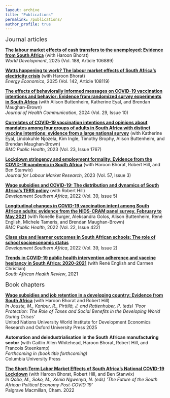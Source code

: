 ```yaml
---
layout: archive
title: "Publications"
permalink: /publications/
author_profile: true
---
```


<span style="font-size:1.3em;">Journal articles</span>

**[The labour market effects of cash transfers to the unemployed: Evidence from South Africa](https://doi.org/10.1016/j.worlddev.2024.106889)** (with Haroon Bhorat) <br />
*World Development*, 2025 (Vol. 188, Article 106889)

**[Watts happening to work? The labour market effects of South Africa’s electricity crisis](https://doi.org/10.1016/j.eneco.2024.108119)** (with Haroon Bhorat) <br />
*Energy Economics*, 2025 (Vol. 142, Article 108119)

**[The effects of behaviorally informed messages on COVID-19 vaccination intentions and behavior: Evidence from randomized survey experiments in South Africa](https://www.tandfonline.com/eprint/7TWTJU5USSWQHH5Y9HE7/full?target=10.1080/10810730.2024.2399568)** (with Alison Buttenheim, Katherine Eyal, and Brendan Maughan-Brown) <br />
*Journal of Health Communication*, 2024 (Vol. 29, Issue 10)

**[Correlates of COVID-19 vaccination intentions and opinions about mandates among four groups of adults in South Africa with distinct vaccine intentions: evidence from a large national survey](https://bmcpublichealth.biomedcentral.com/counter/pdf/10.1186/s12889-023-16584-w.pdf)** (with Katherine Eyal, Lindokuhle Njozela, Kim Ingle, Timothy Brophy, Alison Buttenheim, and Brendan Maughan‐Brown) <br />
*BMC Public Health*, 2023 (Vol. 23, Issue 1767)

**[Lockdown stringency and employment formality: Evidence from the COVID-19 pandemic in South Africa](https://doi.org/10.1186/s12651-022-00329-0)** (with Haroon Bhorat, Robert Hill, and Ben Stanwix) <br />
*Journal for Labour Market Research*, 2023 (Vol. 57, Issue 3)

**[Wage subsidies and COVID-19: The distribution and dynamics of South Africa’s TERS policy](https://doi.org/10.1080/0376835X.2022.2057927)** (with Robert Hill) <br />
*Development Southern Africa*, 2022 (Vol. 39, Issue 5)

**[Longitudinal changes in COVID-19 vaccination intent among South African adults: evidence from the NIDS-CRAM panel survey, February to May 2021](https://doi.org/10.1186/s12889-022-12826-5)** (with Ronelle Burger, Aleksandra Golos, Alison Buttenheim, René English, Michele Tameris, and Brendan Maughan-Brown) <br />
*BMC Public Health*, 2022 (Vol. 22, Issue 422)

**[Class size and learner outcomes in South African schools: The role of school socioeconomic status](https://doi.org/10.1080/0376835X.2020.1845614)** <br />
*Development Southern Africa*, 2022 (Vol. 39, Issue 2)

**[Trends in COVID-19 public health intervention adherence and vaccine hesitancy in South Africa: 2020-2021](https://journals.co.za/doi/pdf/10.10520/ejc-healthr-v2021-n1-a29)** (with René English and Carmen Christian) <br />
*South African Health Review*, 2021

<span style="font-size:1.3em;">Book chapters</span>

**[Wage subsidies and job retention in a developing country: Evidence from South Africa](https://www.wider.unu.edu/publication/poor-protection)** (with Haroon Bhorat and Robert Hill) <br />
*In Jouste, M., Kanbur, R., Pirttilä, J. and Rattenhuber, P. (eds) 'Poor Protection: The Role of Taxes and Social Benefits in the Developing World During Crises'* <br />
United Nations University World Institute for Development Economics Research and Oxford University Press
2025

**Automation and deindustrialisation in the South African manufacturing sector** (with Caitlin Allen Whitehead, Haroon Bhorat, Robert Hill, and Francois Steenkamp) <br />
*Forthcoming in (book title forthcoming)* <br />
Columbia University Press

**[The Short-Term Labor Market Effects of South Africa’s National COVID-19 Lockdown](https://doi.org/10.1007/978-3-031-10576-0_6)** (with Haroon Bhorat, Robert Hill, and Ben Stanwix) <br />
*In Qobo, M., Soko, M., Xenia Ngwenya, N. (eds) 'The Future of the South African Political Economy Post-COVID 19'* <br />
Palgrave Macmillan, Cham.
2022




